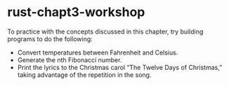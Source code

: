 # rust-chapt3-workshop

To practice with the concepts discussed in this chapter, try building programs to do the following:

- Convert temperatures between Fahrenheit and Celsius.
- Generate the nth Fibonacci number.
- Print the lyrics to the Christmas carol “The Twelve Days of Christmas,” taking advantage of the repetition in the song.